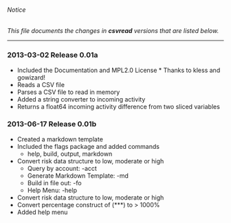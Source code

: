 ###### Notice

*This file documents the changes in **csvread** versions that are listed below.*

* * *

### 2013-03-02 Release 0.01a
+ Included the Documentation and MPL2.0 License * Thanks to kless and gowizard!
+ Reads a CSV file
+ Parses a CSV file to read in memory
+ Added a string converter to incoming activity 
+ Returns a float64 incoming activity difference from two sliced variables

### 2013-06-17 Release 0.01b
+ Created a markdown template
+ Included the flags package and added commands
	+ help, build, output, markdown 
+ Convert risk data structure to low, moderate or high
	+ Query by account: -acct
	+ Generate Markdown Template: -md
	+ Build in file out: -fo
	+ Help Menu: -help
+ Convert risk data structure to low, moderate or high
+ Convert percentage construct of (***) to > 1000%
+ Added help menu
